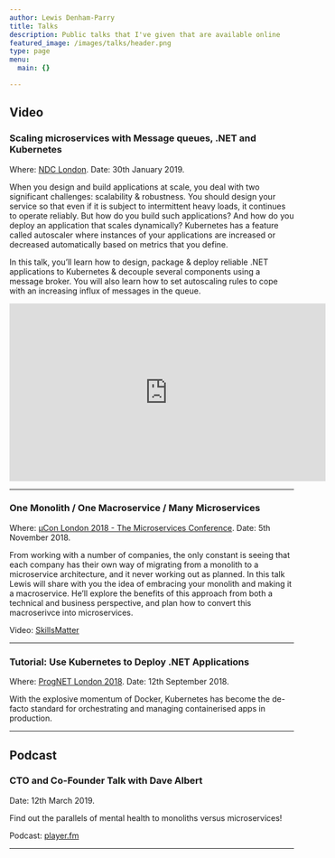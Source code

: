 ```yaml
---
author: Lewis Denham-Parry
title: Talks
description: Public talks that I've given that are available online
featured_image: /images/talks/header.png
type: page
menu:
  main: {}

---
```


## Video

### Scaling microservices with Message queues, .NET and Kubernetes

Where: [NDC London](https://ndc-london.com).
Date:  30th January 2019.

When you design and build applications at scale, you deal with two significant challenges: scalability & robustness. You should design your service so that even if it is subject to intermittent heavy loads, it continues to operate reliably. But how do you build such applications? And how do you deploy an application that scales dynamically? Kubernetes has a feature called autoscaler where instances of your applications are increased or decreased automatically based on metrics that you define.

In this talk, you’ll learn how to design, package & deploy reliable .NET applications to Kubernetes & decouple several components using a message broker. You will also learn how to set autoscaling rules to cope with an increasing influx of messages in the queue.

<iframe width="560" height="315" src="https://www.youtube.com/embed/_ySc3_TT_tc" frameborder="0" allow="accelerometer; autoplay; encrypted-media; gyroscope; picture-in-picture" allowfullscreen></iframe>

---

### One Monolith / One Macroservice / Many Microservices

Where: [µCon London 2018 - The Microservices Conference](https://skillsmatter.com/conferences/10336-mucon-london-2018-the-microservices-conference#skillscasts).
Date:  5th November 2018.

From working with a number of companies, the only constant is seeing that each company has their own way of migrating from a monolith to a microservice architecture, and it never working out as planned. In this talk Lewis will share with you the idea of embracing your monolith and making it a macroservice. He’ll explore the benefits of this approach from both a technical and business perspective, and plan how to convert this macroserivce into microservices.

Video: [SkillsMatter](https://skillsmatter.com/skillscasts/12964-one-monolith-one-macroservice-many-microservices)

---

### Tutorial: Use Kubernetes to Deploy .NET Applications

Where: [ProgNET London 2018](https://skillsmatter.com/conferences/10107-prognet-london-2018#skillscasts).
Date:  12th September 2018.

With the explosive momentum of Docker, Kubernetes has become the de-facto standard for orchestrating and managing containerised apps in production.

---

## Podcast

### CTO and Co-Founder Talk with Dave Albert

Date: 12th March 2019.

Find out the parallels of mental health to monoliths versus microservices!

Podcast: [player.fm](https://player.fm/series/cto-and-co-founder-talk-with-dave-albert/guest-lewis-denham-parry)

---
